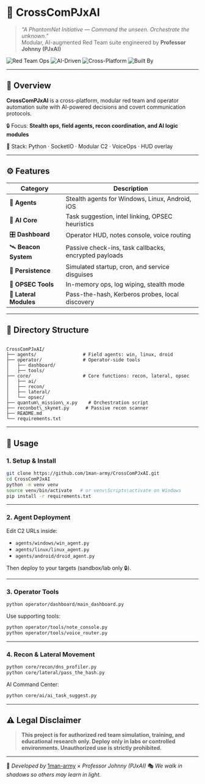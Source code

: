 # 🧠 CrossComPJxAI

> *“A PhantomNet Initiative — Command the unseen. Orchestrate the unknown.”*  
> Modular, AI-augmented Red Team suite engineered by **Professor Johnny (PJxAI)**

![Red Team Ops](https://img.shields.io/badge/Red%20Ops-Active-red)
![AI-Driven](https://img.shields.io/badge/AI%20Modules-Enabled-blue)
![Cross-Platform](https://img.shields.io/badge/Cross--Platform-Windows%20%7C%20Linux%20%7C%20Android-green)
![Built By](https://img.shields.io/badge/Built%20By-1man--army%20x%20PJxAI-black)

---

## 🧩 Overview

**CrossComPJxAI** is a cross-platform, modular red team and operator automation suite with AI-powered decisions and covert communication protocols.

🔒 Focus: **Stealth ops, field agents, recon coordination, and AI logic modules**

📡 Stack: Python · SocketIO · Modular C2 · VoiceOps · HUD overlay

---

## ⚙️ Features

| Category        | Description |
|----------------|-------------|
| 👥 **Agents** | Stealth agents for Windows, Linux, Android, iOS |
| 🧠 **AI Core** | Task suggestion, intel linking, OPSEC heuristics |
| 🎛️ **Dashboard** | Operator HUD, notes console, voice routing |
| 🛰️ **Beacon System** | Passive check-ins, task callbacks, encrypted payloads |
| 🧬 **Persistence** | Simulated startup, cron, and service disguises |
| 🧹 **OPSEC Tools** | In-memory ops, log wiping, stealth mode |
| 🔧 **Lateral Modules** | Pass-the-hash, Kerberos probes, local discovery |

---

## 📁 Directory Structure

```

CrossComPJxAI/
├── agents/                 # Field agents: win, linux, droid
├── operator/               # Operator-side tools
│   ├── dashboard/
│   ├── tools/
├── core/                   # Core functions: recon, lateral, opsec
│   ├── ai/
│   ├── recon/
│   ├── lateral/
│   └── opsec/
├── quantum\_mission\_x.py    # Orchestration script
├── reconbot\_skynet.py      # Passive recon scanner
├── README.md
└── requirements.txt

````

---

## 🚀 Usage

### 1. Setup & Install

```bash
git clone https://github.com/1man-army/CrossComPJxAI.git
cd CrossComPJxAI
python -m venv venv
source venv/bin/activate   # or venv\Scripts\activate on Windows
pip install -r requirements.txt
````

---

### 2. Agent Deployment

Edit C2 URLs inside:

* `agents/windows/win_agent.py`
* `agents/linux/linux_agent.py`
* `agents/android/droid_agent.py`

Then deploy to your targets (sandbox/lab only 🔒).

---

### 3. Operator Tools

```bash
python operator/dashboard/main_dashboard.py
```

Use supporting tools:

```bash
python operator/tools/note_console.py
python operator/tools/voice_router.py
```

---

### 4. Recon & Lateral Movement

```bash
python core/recon/dns_profiler.py
python core/lateral/pass_the_hash.py
```

AI Command Center:

```bash
python core/ai/ai_task_suggest.py
```

---

## ⚠️ Legal Disclaimer

> **This project is for authorized red team simulation, training, and educational research only.
> Deploy only in labs or controlled environments. Unauthorized use is strictly prohibited.**

---

🧠 *Developed by* [1man-army](https://github.com/1man-army) × *Professor Johnny (PJxAI)*
🎭 *We walk in shadows so others may learn in light.*